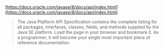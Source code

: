 
[https://docs.oracle.com/javase/8/docs/api/index.html](https://docs.oracle.com/javase/8/docs/api/index.html)
> The Java Platform API Specification contains the complete listing for all packages, interfaces, classes, fields, and methods supplied by the Java SE platform. Load the page in your browser and bookmark it. As a programmer, it will become your single most important piece of reference documentation.